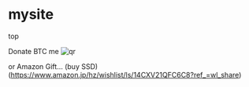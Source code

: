 # mysite
top

Donate BTC me
![qr](https://github.com/user-attachments/assets/97e78f32-085b-4599-84d0-eb0b0c27df37)

or Amazon Gift... (buy SSD) 
(https://www.amazon.jp/hz/wishlist/ls/14CXV21QFC6C8?ref_=wl_share)
